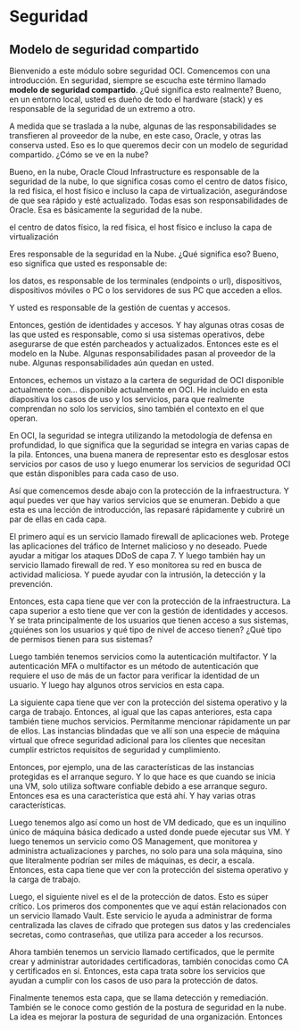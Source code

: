 # Seguridad

## Modelo de seguridad compartido

Bienvenido a este módulo sobre seguridad OCI. Comencemos con una introducción. En seguridad, siempre se escucha este término llamado **modelo de seguridad compartido**. ¿Qué significa esto realmente? Bueno, en un entorno local, usted es dueño de todo el hardware (stack) y es responsable de la seguridad de un extremo a otro.

A medida que se traslada a la nube, algunas de las responsabilidades se transfieren al proveedor de la nube, en este caso, Oracle, y otras las conserva usted. Eso es lo que queremos decir con un modelo de seguridad compartido. ¿Cómo se ve en la nube?

Bueno, en la nube, Oracle Cloud Infrastructure es responsable de la seguridad de la nube, lo que significa cosas como el centro de datos físico, la red física, el host físico e incluso la capa de virtualización, asegurándose de que sea rápido y esté actualizado. Todas esas son responsabilidades de Oracle. Esa es básicamente la seguridad de la nube.

el centro de datos físico,
la red física,
el host físico e incluso la capa de virtualización

Eres responsable de la seguridad en la Nube. ¿Qué significa eso? Bueno,
eso significa que usted es responsable de:

los datos, es responsable de los terminales (endpoints o url), dispositivos, dispositivos móviles o PC o los servidores de sus PC que acceden a ellos. 

Y usted es responsable de la gestión de cuentas y accesos.

Entonces, gestión de identidades y accesos. Y hay algunas otras cosas de las que usted es responsable, como si usa sistemas operativos, debe asegurarse de que estén parcheados y actualizados. Entonces este es el modelo en la Nube. Algunas responsabilidades pasan al proveedor de la nube. Algunas responsabilidades aún quedan en usted.

Entonces, echemos un vistazo a la cartera de seguridad de OCI disponible actualmente con... disponible actualmente en OCI. He incluido en esta diapositiva los casos de uso y los servicios, para que realmente comprendan no solo los servicios, sino también el contexto en el que operan.

En OCI, la seguridad se integra utilizando la metodología de defensa en profundidad, lo que significa que la seguridad se integra en varias capas de la pila. Entonces, una buena manera de representar esto es desglosar estos servicios por casos de uso y luego enumerar los servicios de seguridad OCI que están disponibles para cada caso de uso.

Así que comencemos desde abajo con la protección de la infraestructura. Y aquí puedes ver que hay varios servicios que se enumeran. Debido a que esta es una lección de introducción, las repasaré rápidamente y cubriré un par de ellas en cada capa.

El primero aquí es un servicio llamado firewall de aplicaciones web. Protege las aplicaciones del tráfico de Internet malicioso y no deseado. Puede ayudar a mitigar los ataques DDoS de capa 7. Y luego también hay un servicio llamado firewall de red. Y eso monitorea su red en busca de actividad maliciosa. Y puede ayudar con la intrusión, la detección y la prevención.

Entonces, esta capa tiene que ver con la protección de la infraestructura. La capa superior a esto tiene que ver con la gestión de identidades y accesos. Y se trata principalmente de los usuarios que tienen acceso a sus sistemas, ¿quiénes son los usuarios y qué tipo de nivel de acceso tienen? ¿Qué tipo de permisos tienen para sus sistemas?

Luego también tenemos servicios como la autenticación multifactor. Y la autenticación MFA o multifactor es un método de autenticación que requiere el uso de más de un factor para verificar la identidad de un usuario. Y luego hay algunos otros servicios en esta capa.

La siguiente capa tiene que ver con la protección del sistema operativo y la carga de trabajo. Entonces, al igual que las capas anteriores, esta capa también tiene muchos servicios. Permítanme mencionar rápidamente un par de ellos. Las instancias blindadas que ve allí son una especie de máquina virtual que ofrece seguridad adicional para los clientes que necesitan cumplir estrictos requisitos de seguridad y cumplimiento.

Entonces, por ejemplo, una de las características de las instancias protegidas es el arranque seguro. Y lo que hace es que cuando se inicia una VM, solo utiliza software confiable debido a ese arranque seguro. Entonces esa es una característica que está ahí. Y hay varias otras características.

Luego tenemos algo así como un host de VM dedicado, que es un inquilino único de máquina básica dedicado a usted donde puede ejecutar sus VM. Y luego tenemos un servicio como OS Management, que monitorea y administra actualizaciones y parches, no solo para una sola máquina, sino que literalmente podrían ser miles de máquinas, es decir, a escala. Entonces, esta capa tiene que ver con la protección del sistema operativo y la carga de trabajo.

Luego, el siguiente nivel es el de la protección de datos. Esto es súper crítico. Los primeros dos componentes que ve aquí están relacionados con un servicio llamado Vault. Este servicio le ayuda a administrar de forma centralizada las claves de cifrado que protegen sus datos y las credenciales secretas, como contraseñas, que utiliza para acceder a los recursos.

Ahora también tenemos un servicio llamado certificados, que le permite crear y administrar autoridades certificadoras, también conocidas como CA y certificados en sí. Entonces, esta capa trata sobre los servicios que ayudan a cumplir con los casos de uso para la protección de datos.

Finalmente tenemos esta capa, que se llama detección y remediación. También se le conoce como gestión de la postura de seguridad en la nube. La idea es mejorar la postura de seguridad de una organización. Entonces
